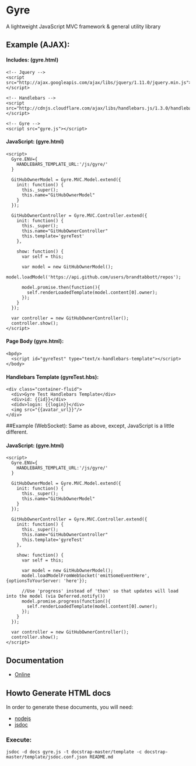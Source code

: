 # Gyre
A lightweight JavaScript MVC framework & general utility library

## Example (AJAX):
#### Includes: (gyre.html)
    <!-- Jquery -->
    <script src="http://ajax.googleapis.com/ajax/libs/jquery/1.11.0/jquery.min.js"></script>

    <!-- Handlebars -->
    <script src="http://cdnjs.cloudflare.com/ajax/libs/handlebars.js/1.3.0/handlebars.js"></script>

    <!-- Gyre -->
    <script src="gyre.js"></script>

#### JavaScript: (gyre.html)
    <script>
      Gyre.ENV={
        HANDLEBARS_TEMPLATE_URL:'/js/gyre/'
      }

      GitHubOwnerModel = Gyre.MVC.Model.extend({
        init: function() {
          this._super();
          this.name="GitHubOwnerModel"
        }
      });

      GitHubOwnerController = Gyre.MVC.Controller.extend({
        init: function() {
          this._super();
          this.name="GitHubOwnerController"
          this.template='gyreTest'
        },

        show: function() {
          var self = this;

          var model = new GitHubOwnerModel();
          model.loadModel('https://api.github.com/users/brandtabbott/repos');

          model.promise.then(function(){
            self.renderLoadedTemplate(model.content[0].owner);
          });
        }
      });

      var controller = new GitHubOwnerController();
      controller.show();   
    </script>

#### Page Body (gyre.html):
    <bpdy>
      <script id="gyreTest" type="text/x-handlebars-template"></script>
    </body>

#### Handlebars Template (gyreTest.hbs):
    <div class="container-fluid">
      <div>Gyre Test Handlebars Template</div>
      <div>id: {{id}}</div>
      <didv>login: {{login}}</div>
      <img src="{{avatar_url}}"/>
    </div>

##Example (WebSocket):
Same as above, except, JavaScript is a little different.
#### JavaScript: (gyre.html)
    <script>
      Gyre.ENV={
        HANDLEBARS_TEMPLATE_URL:'/js/gyre/'
      }

      GitHubOwnerModel = Gyre.MVC.Model.extend({
        init: function() {
          this._super();
          this.name="GitHubOwnerModel"
        }
      });

      GitHubOwnerController = Gyre.MVC.Controller.extend({
        init: function() {
          this._super();
          this.name="GitHubOwnerController"
          this.template='gyreTest'
        },

        show: function() {
          var self = this;

          var model = new GitHubOwnerModel();
          model.loadModelFromWebSocket('emitSomeEventHere', {optionsToYourServer: 'here'});

          //Use 'progress' instead of 'then' so that updates will load into the model (via Deferred.notify())
          model.promise.progress(function(){
            self.renderLoadedTemplate(model.content[0].owner);
          });
        }
      });

      var controller = new GitHubOwnerController();
      controller.show();   
    </script>

## Documentation
* [Online](https://github.com/brandtabbott/Gyre/raw/master/docs/index.html)

## Howto Generate HTML docs
In order to generate these documents, you will need: 

* [nodejs](http://nodejs.org/) 
* [jsdoc](https://www.npmjs.org/package/jsdoc) 

### Execute:
    jsdoc -d docs gyre.js -t docstrap-master/template -c docstrap-master/template/jsdoc.conf.json README.md
